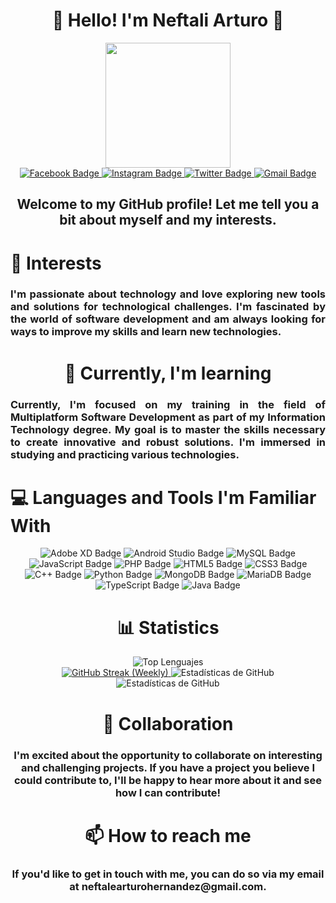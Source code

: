 <div id="header" align="center">
    <div id="header" align="center">
    <h1 align="center">👋 Hello! I'm Neftali Arturo 👋</h1>
    <img src="https://media.giphy.com/media/scZPhLqaVOM1qG4lT9/giphy.gif" width="200">
    </div>
    <a href="https://www.facebook.com/profile.php?id=100008252550294" target="_blank">
        <img src="https://img.shields.io/badge/Facebook-1877F2?logo=facebook&logoColor=fff&style=flat"
            alt="Facebook Badge">
    </a>
    <a href="https://www.instagram.com/nefth_07/" target="_blank">
        <img src="https://img.shields.io/badge/Instagram-E4405F?logo=instagram&logoColor=fff&style=flat"
            alt="Instagram Badge">
    </a>
    <a href="https://twitter.com/Netf22?t=-VbupxN_bFlr5GdKrqO3RA&s=08" target="_blank">
        <img src="https://img.shields.io/badge/Twitter-1D9BF0?logo=twitter&logoColor=fff&style=flat"
            alt="Twitter Badge">
    </a>
    <a href="mailto:neftaliarturohernandez@gmail.com" target="_blank">
        <img src="https://img.shields.io/badge/Gmail-EA4335?logo=gmail&logoColor=fff&style=flat" alt="Gmail Badge">
    </a>
</div>


<div id="header" align="center">
    <h2 align="center">Welcome to my GitHub profile! Let me tell you a bit about myself and my interests.</h2>
    <h1 align="left">👀 Interests</h1>
    <h3 align="justify">I'm passionate about technology and love exploring new tools and solutions for technological
        challenges. I'm fascinated by the world of software development and am always looking for ways to improve
        my skills and learn new technologies.
    </h3>
</div>
<div id="header" align="center">
    <h1 align="center">🌱 Currently, I'm learning</h1>
    <h3 align="justify">Currently, I'm focused on my training
        in the field of Multiplatform Software Development as part
        of my Information Technology degree. My goal is to master the
        skills necessary to create innovative and robust solutions.
        I'm immersed in studying and practicing various technologies.
    </h3>
    <h1 align="left">💻 Languages and Tools I'm Familiar With</h1>
    <img src="https://img.shields.io/badge/Adobe%20XD-FF61F6?logo=adobexd&logoColor=fff&style=plastic"
        alt="Adobe XD Badge">
    <img src="https://img.shields.io/badge/Android%20Studio-3DDC84?logo=androidstudio&logoColor=fff&style=flat"
        alt="Android Studio Badge">
    <img src="https://img.shields.io/badge/MySQL-4479A1?logo=mysql&logoColor=fff&style=flat" alt="MySQL Badge">
    <img src="https://img.shields.io/badge/JavaScript-F7DF1E?logo=javascript&logoColor=000&style=flat"
        alt="JavaScript Badge">
    <img src="https://img.shields.io/badge/PHP-777BB4?logo=php&logoColor=fff&style=flat" alt="PHP Badge">
    <img src="https://img.shields.io/badge/HTML5-E34F26?logo=html5&logoColor=fff&style=flat" alt="HTML5 Badge">
    <img src="https://img.shields.io/badge/CSS3-1572B6?logo=css3&logoColor=fff&style=flat" alt="CSS3 Badge">
    <img src="https://img.shields.io/badge/C%2B%2B-00599C?logo=cplusplus&logoColor=fff&style=flat" alt="C++ Badge">
    <img src="https://img.shields.io/badge/Python-3776AB?logo=python&logoColor=fff&style=flat" alt="Python Badge">
    <img src="https://img.shields.io/badge/MongoDB-47A248?logo=mongodb&logoColor=fff&style=flat" alt="MongoDB Badge">
    <img src="https://img.shields.io/badge/MariaDB-003545?logo=mariadb&logoColor=fff&style=flat" alt="MariaDB Badge">
    <img src="https://img.shields.io/badge/TypeScript-3178C6?logo=typescript&logoColor=fff&style=flat" alt="TypeScript Badge">
    <img src="https://img.shields.io/badge/Java-007396?logo=java&logoColor=fff&style=flat" alt="Java Badge">
</div>

<div id="header" align="center">
    <h1 align="center">📊 Statistics</h1>
    <div id="header" align="center">
    <img src="https://github-readme-stats.vercel.app/api/top-langs/?username=Nefta11&layout=compact&theme=dracula"
        alt="Top Lenguajes" />
</div>
    <a
        href="https://streak-stats.demolab.com?user=Nefta11&theme=dracula&hide_border=FALSO&border_radius=5&locale=es&date_format=M%20j%5B%2C%20Y%5D&mode=weekly">
        <img src="https://streak-stats.demolab.com?user=Nefta11&theme=dracula&hide_border=FALSO&border_radius=5&locale=es&date_format=M%20j%5B%2C%20Y%5D&mode=weekly"
            alt="GitHub Streak (Weekly)">
    </a>
    <img src="https://github-profile-summary-cards.vercel.app/api/cards/profile-details?username=Nefta11&theme=dracula"
        alt="Estadísticas de GitHub" />
    <img src="https://github-readme-stats.vercel.app/api?username=Nefta11&show_icons=true&count_private=true&theme=dracula"
        alt="Estadísticas de GitHub" />
</div>



<div id="header" align="center">
    <h1 align="center">💞️ Collaboration</h1>
    <h3>I'm excited about the opportunity to collaborate on interesting and challenging projects. If you have a project you believe I could contribute to, I'll be happy to hear more about it and see how I can contribute!</h3>
</div>



<div id="header" align="center">
    <h1 align="center"> 📫 How to reach me</h1>
    <h3>If you'd like to get in touch with me, you can do so via my email at neftalearturohernandez@gmail.com.</h3>
</div>
